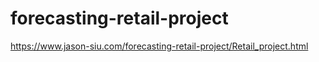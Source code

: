 # forecasting-retail-project
https://www.jason-siu.com/forecasting-retail-project/Retail_project.html

